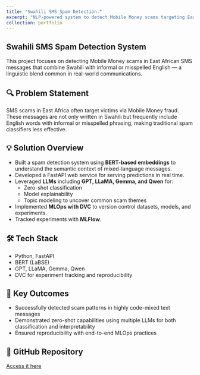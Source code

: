 ```yaml
---
title: "Swahili SMS Spam Detection."
excerpt: "NLP-powered system to detect Mobile Money scams targeting East African users by analyzing SMS messages written in a mix of Swahili and informal or misspelled English — a common linguistic pattern in the region"
collection: portfolio
---
```


## Swahili SMS Spam Detection System

This project focuses on detecting Mobile Money scams in East African SMS messages that combine Swahili with informal or misspelled English — a linguistic blend common in real-world communications.

## 🔍 Problem Statement

SMS scams in East Africa often target victims via Mobile Money fraud. These messages are not only written in Swahili but frequently include English words with informal or misspelled phrasing, making traditional spam classifiers less effective.

## 💡 Solution Overview

- Built a spam detection system using **BERT-based embeddings** to understand the semantic context of mixed-language messages.
- Developed a FastAPI web service for serving predictions in real time.
- Leveraged **LLMs** including **GPT, LLaMA, Gemma, and Qwen** for:
  - Zero-shot classification
  - Model explainability
  - Topic modeling to uncover common scam themes
- Implemented **MLOps with DVC** to version control datasets, models, and experiments.
- Tracked experiments with **MLFlow**.

## 🛠️ Tech Stack

- Python, FastAPI
- BERT (LaBSE)
- GPT, LLaMA, Gemma, Qwen
- DVC for experiment tracking and reproducibility

## 🚀 Key Outcomes

- Successfully detected scam patterns in highly code-mixed text messages
- Demonstrated zero-shot capabilities using multiple LLMs for both classification and interpretability
- Ensured reproducibility with end-to-end MLOps practices

## 📂 GitHub Repository

[Access it here](https://github.com/kennethmugo/Swahili-SMS-Spam-Detection)
